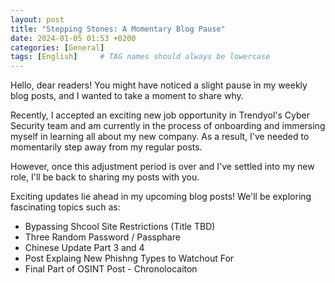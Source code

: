 ```yaml
---
layout: post
title: "Stepping Stones: A Momentary Blog Pause"
date: 2024-01-05 01:53 +0200
categories: [General]
tags: [English]     # TAG names should always be lowercase
---
```


Hello, dear readers! You might have noticed a slight pause in my weekly blog posts, and I wanted to take a moment to share why.

Recently, I accepted an exciting new job opportunity in Trendyol's Cyber Security team and am currently in the process of onboarding and immersing myself in learning all about my new company. As a result, I've needed to momentarily step away from my regular posts.

However, once this adjustment period is over and I've settled into my new role, I'll be back to sharing my posts with you.

Exciting updates lie ahead in my upcoming blog posts! We'll be exploring fascinating topics such as:

- Bypassing Shcool Site Restrictions (Title TBD)
- Three Random Password / Passphare
- Chinese Update Part 3 and 4
- Post Explaing New Phishng Types to Watchout For
- Final Part of OSINT Post - Chronolocaiton